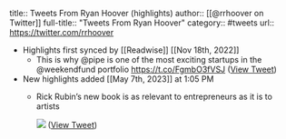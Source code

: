 title:: Tweets From Ryan Hoover (highlights)
author:: [[@rrhoover on Twitter]]
full-title:: "Tweets From Ryan Hoover"
category:: #tweets
url:: https://twitter.com/rrhoover

- Highlights first synced by [[Readwise]] [[Nov 18th, 2022]]
	- This is why @pipe is one of the most exciting startups in the @weekendfund portfolio https://t.co/FgmbO3fVSJ ([View Tweet](https://twitter.com/search?q=This%20is%20why%20%40pipe%20is%20one%20of%20the%20most%20exciting%20startups%20in%20the%20%40weekendfund%20portfolio%20https%3A//t.co/FgmbO3fVSJ%20%28from%3A%40rrhoover%29))
- New highlights added [[May 7th, 2023]] at 1:05 PM
	- Rick Rubin’s new book is as relevant to entrepreneurs as it is to artists 
	  
	  ![](https://pbs.twimg.com/media/FveQavTWIAIN9gA.jpg) ([View Tweet](https://twitter.com/rrhoover/status/1654950181358501889))